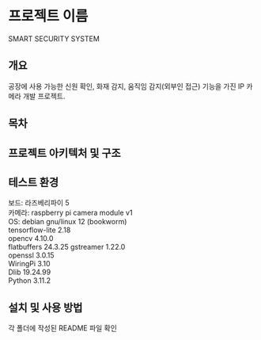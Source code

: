 # 프로젝트 이름
SMART SECURITY SYSTEM
## 개요
공장에 사용 가능한 신원 확인, 화재 감지, 움직임 감지(외부인 접근) 기능을 가진 IP 카메라 개발 프로젝트.
## 목차
## 프로젝트 아키텍처 및 구조
## 테스트 환경
보드: 라즈베리파이 5  
카메라: raspberry pi camera module v1  
OS: debian gnu/linux 12 (bookworm)  
tensorflow-lite 2.18  
opencv 4.10.0  
flatbuffers 24.3.25
gstreamer 1.22.0  
openssl 3.0.15  
WiringPi 3.10  
Dlib 19.24.99  
Python 3.11.2
## 설치 및 사용 방법
각 폴더에 작성된 README 파일 확인
